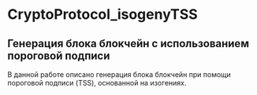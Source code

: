 # CryptoProtocol_isogenyTSS
## Генерация блока блокчейн с использованием пороговой подписи

В данной работе описано генерация блока блокчейн при помощи пороговой подписи (TSS), основанной на изогениях.

